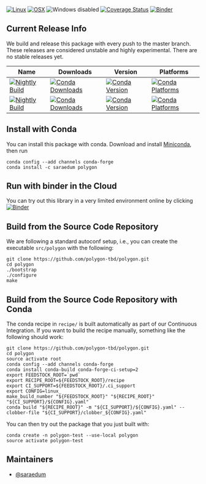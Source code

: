 [![Linux](https://img.shields.io/circleci/project/github/polygon-tbd/polygon/master.svg?label=Linux)](https://circleci.com/gh/polygon-tbd/polygon)
[![OSX](https://img.shields.io/travis/polygon-tbd/polygon/master.svg?label=macOS)](https://travis-ci.org/polygon-tbd/polygon)
![Windows disabled](https://img.shields.io/badge/Windows-disabled-lightgrey.svg)
[![Coverage Status](https://coveralls.io/repos/github/polygon-tbd/polygon/badge.svg?branch=master)](https://coveralls.io/github/polygon-tbd/polygon?branch=master)
[![Binder](https://mybinder.org/badge_logo.svg)](https://mybinder.org/v2/gh/polygon-tbd/polygon/master?filepath=binder%2FSample.ipynb)

## Current Release Info

We build and release this package with every push to the master branch. These releases are considered unstable and highly
experimental. There are no stable releases yet.

| Name | Downloads | Version | Platforms |
| --- | --- | --- | --- |
| [![Nightly Build](https://img.shields.io/badge/experimental-polygon-green.svg)](https://anaconda.org/saraedum/polygon) | [![Conda Downloads](https://img.shields.io/conda/dn/saraedum/polygon.svg)](https://anaconda.org/saraedum/polygon) | [![Conda Version](https://img.shields.io/conda/vn/saraedum/polygon.svg)](https://anaconda.org/saraedum/polygon) | [![Conda Platforms](https://img.shields.io/conda/pn/saraedum/polygon.svg)](https://anaconda.org/saraedum/polygon) |
| [![Nightly Build](https://img.shields.io/badge/experimental-libpolygon-green.svg)](https://anaconda.org/saraedum/libpolygon) | [![Conda Downloads](https://img.shields.io/conda/dn/saraedum/libpolygon.svg)](https://anaconda.org/saraedum/libpolygon) | [![Conda Version](https://img.shields.io/conda/vn/saraedum/libpolygon.svg)](https://anaconda.org/saraedum/libpolygon) | [![Conda Platforms](https://img.shields.io/conda/pn/saraedum/libpolygon.svg)](https://anaconda.org/saraedum/libpolygon) |

## Install with Conda

You can install this package with conda. Download and install [Miniconda](https://conda.io/miniconda.html), then run

```
conda config --add channels conda-forge
conda install -c saraedum polygon
```

## Run with binder in the Cloud

You can try out this library in a very limited environment online by clicking
[![Binder](https://mybinder.org/badge_logo.svg)](https://mybinder.org/v2/gh/polygon-tbd/polygon/master?filepath=binder%2FSample.ipynb)

## Build from the Source Code Repository

We are following a standard autoconf setup, i.e., you can create the executable `src/polygon` with the following:

```
git clone https://github.com/polygon-tbd/polygon.git
cd polygon
./bootstrap
./configure
make
```

## Build from the Source Code Repository with Conda

The conda recipe in `recipe/` is built automatically as part of our Continuous
Integration. If you want to build the recipe manually, something like the
following should work:

```
git clone https://github.com/polygon-tbd/polygon.git
cd polygon
source activate root
conda config --add channels conda-forge
conda install conda-build conda-forge-ci-setup=2
export FEEDSTOCK_ROOT=`pwd`
export RECIPE_ROOT=${FEEDSTOCK_ROOT}/recipe
export CI_SUPPORT=${FEEDSTOCK_ROOT}/.ci_support
export CONFIG=linux_
make_build_number "${FEEDSTOCK_ROOT}" "${RECIPE_ROOT}" "${CI_SUPPORT}/${CONFIG}.yaml"
conda build "${RECIPE_ROOT}" -m "${CI_SUPPORT}/${CONFIG}.yaml" --clobber-file "${CI_SUPPORT}/clobber_${CONFIG}.yaml"
```

You can then try out the package that you just built with:
```
conda create -n polygon-test --use-local polygon
source activate polygon-test
```

## Maintainers

* [@saraedum](https://github.com/saraedum)
